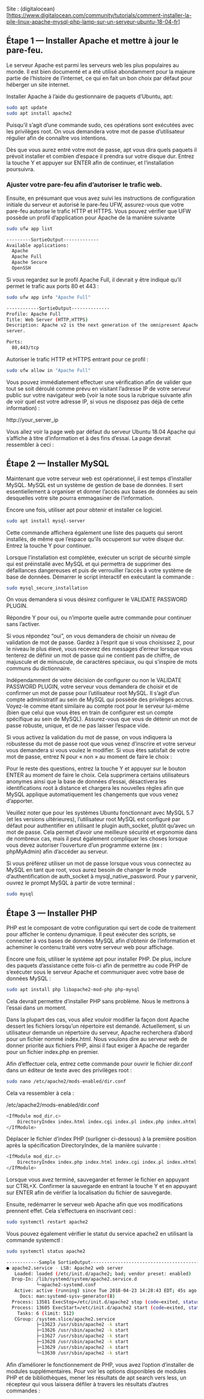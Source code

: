 

Site : (digitalocean)[https://www.digitalocean.com/community/tutorials/comment-installer-la-pile-linux-apache-mysql-php-lamp-sur-un-serveur-ubuntu-18-04-fr]

## Étape 1 — Installer Apache et mettre à jour le pare-feu.

Le serveur Apache est parmi les serveurs web les plus populaires au monde. Il est bien documenté et a été utilisé abondamment pour la majeure partie de l’histoire de l’internet, ce qui en fait un bon choix par défaut pour héberger un site internet.

Installer Apache à l’aide du gestionnaire de paquets d’Ubuntu, apt:

```bash
sudo apt update
sudo apt install apache2
```

Puisqu’il s’agit d’une commande sudo, ces opérations sont exécutées avec les privilèges root. On vous demandera votre mot de passe d’utilisateur régulier afin de connaître vos intentions.

Dès que vous aurez entré votre mot de passe, apt vous dira quels paquets il prévoit installer et combien d’espace il prendra sur votre disque dur. Entrez la touche Y et appuyer sur ENTER afin de continuer, et l’installation poursuivra.

### Ajuster votre pare-feu afin d’autoriser le trafic web.

Ensuite, en présumant que vous avez suivi les instructions de configuration initiale du serveur et autorisé le pare-feu UFW, assurez-vous que votre pare-feu autorise le trafic HTTP et HTTPS. Vous pouvez vérifier que UFW possède un profil d’application pour Apache de la manière suivante 

```bash
sudo ufw app list

---------SortieOutput-------------
Available applications:
  Apache
  Apache Full
  Apache Secure
  OpenSSH
```

Si vous regardez sur le profil Apache Full, il devrait y être indiqué qu’il permet le trafic aux ports 80 et 443 :

```bash
sudo ufw app info "Apache Full"

------------SortieOutput--------------
Profile: Apache Full
Title: Web Server (HTTP,HTTPS)
Description: Apache v2 is the next generation of the omnipresent Apache web
server.

Ports:
  80,443/tcp
```

Autoriser le trafic HTTP et HTTPS entrant pour ce profil :

```bash
sudo ufw allow in "Apache Full"
```

Vous pouvez immédiatement effectuer une vérification afin de valider que tout se soit déroulé comme prévu en visitant l’adresse IP de votre serveur public sur votre navigateur web (voir la note sous la rubrique suivante afin de voir quel est votre adresse IP, si vous ne disposez pas déjà de cette information) :

http://your_server_ip

Vous allez voir la page web par défaut du serveur Ubuntu 18.04 Apache qui s’affiche à titre d’information et à des fins d’essai. La page devrait ressembler à ceci :

## Étape 2 — Installer MySQL

Maintenant que votre serveur web est opérationnel, il est temps d’installer MySQL. MySQL est un système de gestion de base de données. Il sert essentiellement à organiser et donner l’accès aux bases de données au sein desquelles votre site pourra emmagasiner de l’information.

Encore une fois, utiliser apt pour obtenir et installer ce logiciel.

```bash
sudo apt install mysql-server
```

Cette commande affichera également une liste des paquets qui seront installés, de même que l’espace qu’ils occuperont sur votre disque dur. Entrez la touche Y pour continuer.

Lorsque l’installation est complétée, exécuter un script de sécurité simple qui est préinstallé avec MySQL et qui permettra de supprimer des défaillances dangereuses et puis de verrouiller l’accès à votre système de base de données. Démarrer le script interactif en exécutant la commande :

```bash
sudo mysql_secure_installation
```

On vous demandera si vous désirez configurer le VALIDATE PASSWORD PLUGIN.

Répondre Y pour oui, ou n’importe quelle autre commande pour continuer sans l’activer.

Si vous répondez “oui”, on vous demandera de choisir un niveau de validation de mot de passe. Gardez à l’esprit que si vous choisissez 2, pour le niveau le plus élevé, vous recevrez des messages d’erreur lorsque vous tenterez de définir un mot de passe qui ne contient pas de chiffre, de majuscule et de minuscule, de caractères spéciaux, ou qui s’inspire de mots communs du dictionnaire.

Indépendamment de votre décision de configurer ou non le VALIDATE PASSWORD PLUGIN, votre serveur vous demandera de choisir et de confirmer un mot de passe pour l’utilisateur root MySQL. Il s’agit d’un compte administratif au sein de MySQL qui possède des privilèges accrus. Voyez-le comme étant similaire au compte root pour le serveur lui-même (bien que celui que vous êtes en train de configurer est un compte spécifique au sein de MySQL). Assurez-vous que vous de détenir un mot de passe robuste, unique, et de ne pas laisser l’espace vide.

Si vous activez la validation du mot de passe, on vous indiquera la robustesse du mot de passe root que vous venez d’inscrire et votre serveur vous demandera si vous voulez le modifier. Si vous êtes satisfait de votre mot de passe, entrez N pour « non » au moment de faire le choix :


Pour le reste des questions, entrez la touche Y et appuyer sur le bouton ENTER au moment de faire le choix. Cela supprimera certains utilisateurs anonymes ainsi que la base de données d’essai, désactivera les identifications root à distance et chargera les nouvelles règles afin que MySQL applique automatiquement les changements que vous venez d’apporter.

Veuillez noter que pour les systèmes Ubuntu fonctionnant avec MySQL 5.7 (et les versions ultérieures), l’utilisateur root MySQL est configuré par défaut pour authentifier en utilisant le plugin auth_socket, plutôt qu’avec un mot de passe. Cela permet d’avoir une meilleure sécurité et ergonomie dans de nombreux cas, mais il peut également compliquer les choses lorsque vous devez autoriser l’ouverture d’un programme externe (ex : phpMyAdmin) afin d’accéder au serveur.

Si vous préférez utiliser un mot de passe lorsque vous vous connectez au MySQL en tant que root, vous aurez besoin de changer le mode d’authentification de auth_socket à mysql_native_password. Pour y parvenir, ouvrez le prompt MySQL à partir de votre terminal :

```bash
sudo mysql
```

## Étape 3 — Installer PHP

PHP est le composant de votre configuration qui sert de code de traitement pour afficher le contenu dynamique. Il peut exécuter des scripts, se connecter à vos bases de données MySQL afin d’obtenir de l’information et acheminer le contenu traité vers votre serveur web pour affichage.

Encore une fois, utiliser le système apt pour installer PHP. De plus, inclure des paquets d’assistance cette fois-ci afin de permettre au code PHP de s’exécuter sous le serveur Apache et communiquer avec votre base de données MySQL :

```bash
sudo apt install php libapache2-mod-php php-mysql
```

Cela devrait permettre d’installer PHP sans problème. Nous le mettrons à l’essai dans un moment.

Dans la plupart des cas, vous allez vouloir modifier la façon dont Apache dessert les fichiers lorsqu’un répertoire est demandé. Actuellement, si un utilisateur demande un répertoire du serveur, Apache recherchera d’abord pour un fichier nommé index.html. Nous voulons dire au serveur web de donner priorité aux fichiers PHP, ainsi il faut exiger à Apache de regarder pour un fichier index.php en premier.

Afin d’effectuer cela, entrez cette commande pour ouvrir le fichier dir.conf dans un éditeur de texte avec des privilèges root :

```bash
sudo nano /etc/apache2/mods-enabled/dir.conf
```

Cela va ressembler à cela :

/etc/apache2/mods-enabled/dir.conf

```bash
<IfModule mod_dir.c>
    DirectoryIndex index.html index.cgi index.pl index.php index.xhtml index.htm
</IfModule>
```

Déplacer le fichier d’index PHP (surligner ci-dessous) à la première position après la spécification DirectoryIndex, de la manière suivante :

```bash
<IfModule mod_dir.c>
    DirectoryIndex index.php index.html index.cgi index.pl index.xhtml index.htm
</IfModule>
```

Lorsque vous avez terminé, sauvegarder et fermer le fichier en appuyant sur CTRL+X. Confirmer la sauvegarde en entrant la touche Y et en appuyant sur ENTER afin de vérifier la localisation du fichier de sauvegarde.

Ensuite, redémarrer le serveur web Apache afin que vos modifications prennent effet. Cela s’effectuera en inscrivant ceci :

```bash
sudo systemctl restart apache2
```

Vous pouvez également vérifier le statut du service apache2 en utilisant la commande systemctl :

```bash
sudo systemctl status apache2

------------Sample SortieOutput--------------------------------------------
● apache2.service - LSB: Apache2 web server
   Loaded: loaded (/etc/init.d/apache2; bad; vendor preset: enabled)
  Drop-In: /lib/systemd/system/apache2.service.d
           └─apache2-systemd.conf
   Active: active (running) since Tue 2018-04-23 14:28:43 EDT; 45s ago
     Docs: man:systemd-sysv-generator(8)
  Process: 13581 ExecStop=/etc/init.d/apache2 stop (code=exited, status=0/SUCCESS)
  Process: 13605 ExecStart=/etc/init.d/apache2 start (code=exited, status=0/SUCCESS)
    Tasks: 6 (limit: 512)
   CGroup: /system.slice/apache2.service
           ├─13623 /usr/sbin/apache2 -k start
           ├─13626 /usr/sbin/apache2 -k start
           ├─13627 /usr/sbin/apache2 -k start
           ├─13628 /usr/sbin/apache2 -k start
           ├─13629 /usr/sbin/apache2 -k start
           └─13630 /usr/sbin/apache2 -k start
```

Afin d’améliorer le fonctionnement de PHP, vous avez l’option d’installer de modules supplémentaires. Pour voir les options disponibles de modules PHP et de bibliothèques, mener les résultats de apt search vers less, un récepteur qui vous laissera défiler à travers les résultats d’autres commandes :